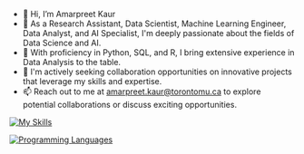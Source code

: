 - 👋 Hi, I’m Amarpreet Kaur
- 👀 As a Research Assistant, Data Scientist, Machine Learning Engineer, Data Analyst, and AI Specialist, I'm deeply passionate about the fields of Data Science and AI.
- 🌱 With proficiency in Python, SQL, and R, I bring extensive experience in Data Analysis to the table.
- 💞️  I'm actively seeking collaboration opportunities on innovative projects that leverage my skills and expertise.
- 📫  Reach out to me at amarpreet.kaur@torontomu.ca to explore potential collaborations or discuss exciting opportunities.

[![My Skills](https://skillicons.dev/icons?i=python,flask,django,pytorch,tensorflow)](https://skillicons.dev)

[![Programming Languages](https://skillicons.dev/icons?i=python,r,sas,sql,hadoop,hive,pig,spark,sqoop,xml,c,cpp,java,javascript,regex,powerquery)](https://skillicons.dev)
